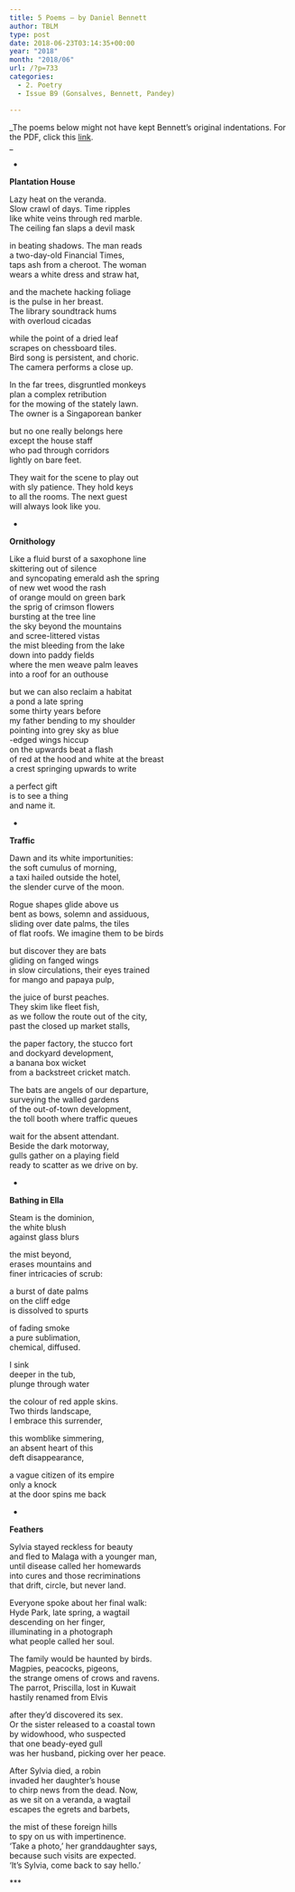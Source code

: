 ```yaml
---
title: 5 Poems – by Daniel Bennett
author: TBLM
type: post
date: 2018-06-23T03:14:35+00:00
year: "2018"
month: "2018/06"
url: /?p=733
categories:
  - 2. Poetry
  - Issue B9 (Gonsalves, Bennett, Pandey)

---
```

_The poems below might not have kept Bennett&#8217;s original indentations. For the PDF, click this [link][1].  
_ 

*

**Plantation House**

Lazy heat on the veranda.  
Slow crawl of days. Time ripples  
like white veins through red marble.  
The ceiling fan slaps a devil mask

in beating shadows. The man reads  
a two-day-old Financial Times,  
taps ash from a cheroot. The woman  
wears a white dress and straw hat, 

and the machete hacking foliage  
is the pulse in her breast.  
The library soundtrack hums  
with overloud cicadas

while the point of a dried leaf  
scrapes on chessboard tiles.  
Bird song is persistent, and choric.  
The camera performs a close up.

In the far trees, disgruntled monkeys  
plan a complex retribution  
for the mowing of the stately lawn.  
The owner is a Singaporean banker

but no one really belongs here  
except the house staff  
who pad through corridors  
lightly on bare feet.

They wait for the scene to play out  
with sly patience. They hold keys  
to all the rooms. The next guest  
will always look like you. 

*

**Ornithology**

Like a fluid burst of a saxophone line  
skittering out of silence  
and syncopating emerald ash the spring  
of new wet wood the rash  
of orange mould on green bark  
the sprig of crimson flowers  
bursting at the tree line  
the sky beyond the mountains  
and scree-littered vistas  
the mist bleeding from the lake  
down into paddy fields  
where the men weave palm leaves  
into a roof for an outhouse 

but we can also reclaim a habitat  
a pond a late spring  
some thirty years before  
my father bending to my shoulder  
pointing into grey sky as blue  
-edged wings hiccup  
on the upwards beat a flash  
of red at the hood and white at the breast  
a crest springing upwards to write

a perfect gift  
is to see a thing  
and name it. 

*

**Traffic**

Dawn and its white importunities:  
the soft cumulus of morning,  
a taxi hailed outside the hotel,  
the slender curve of the moon. 

Rogue shapes glide above us  
bent as bows, solemn and assiduous,  
sliding over date palms, the tiles  
of flat roofs. We imagine them to be birds

but discover they are bats  
gliding on fanged wings  
in slow circulations, their eyes trained  
for mango and papaya pulp, 

the juice of burst peaches.  
They skim like fleet fish,  
as we follow the route out of the city,  
past the closed up market stalls,

the paper factory, the stucco fort  
and dockyard development,  
a banana box wicket  
from a backstreet cricket match.

The bats are angels of our departure,  
surveying the walled gardens  
of the out-of-town development,  
the toll booth where traffic queues

wait for the absent attendant.  
Beside the dark motorway,  
gulls gather on a playing field  
ready to scatter as we drive on by.

* 

**Bathing in Ella**

Steam is the dominion,  
the white blush  
against glass blurs 

the mist beyond,  
erases mountains and  
finer intricacies of scrub:

a burst of date palms  
on the cliff edge  
is dissolved to spurts 

of fading smoke  
a pure sublimation,  
chemical, diffused. 

I sink  
deeper in the tub,  
plunge through water

the colour of red apple skins.  
Two thirds landscape,  
I embrace this surrender, 

this womblike simmering,  
an absent heart of this  
deft disappearance, 

a vague citizen of its empire  
only a knock  
at the door spins me back 

*

**Feathers**

Sylvia stayed reckless for beauty  
and fled to Malaga with a younger man,  
until disease called her homewards  
into cures and those recriminations  
that drift, circle, but never land. 

Everyone spoke about her final walk:  
Hyde Park, late spring, a wagtail  
descending on her finger,  
illuminating in a photograph  
what people called her soul.

The family would be haunted by birds.  
Magpies, peacocks, pigeons,  
the strange omens of crows and ravens.  
The parrot, Priscilla, lost in Kuwait  
hastily renamed from Elvis

after they’d discovered its sex.  
Or the sister released to a coastal town  
by widowhood, who suspected  
that one beady-eyed gull  
was her husband, picking over her peace.

After Sylvia died, a robin  
invaded her daughter&#8217;s house  
to chirp news from the dead. Now,  
as we sit on a veranda, a wagtail  
escapes the egrets and barbets,

the mist of these foreign hills  
to spy on us with impertinence.  
&#8216;Take a photo,&#8217; her granddaughter says,  
because such visits are expected.  
&#8216;It&#8217;s Sylvia, come back to say hello.&#8217;

\***

 [1]: http://bombayliterarymagazine.com/wp-content/uploads/2018/06/TBLM_Bennett_5Poems.pdf